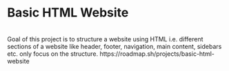 <h1>Basic HTML Website</h1>
<br>
Goal of this project is to  structure a website using HTML i.e. different sections of a website like header, footer, navigation, main content, sidebars etc. only focus on the structure. 
https://roadmap.sh/projects/basic-html-website
